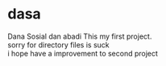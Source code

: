 # dasa
Dana Sosial dan abadi
This my first project. <br>
sorry for directory files is suck<br>
i hope have a improvement to second project
